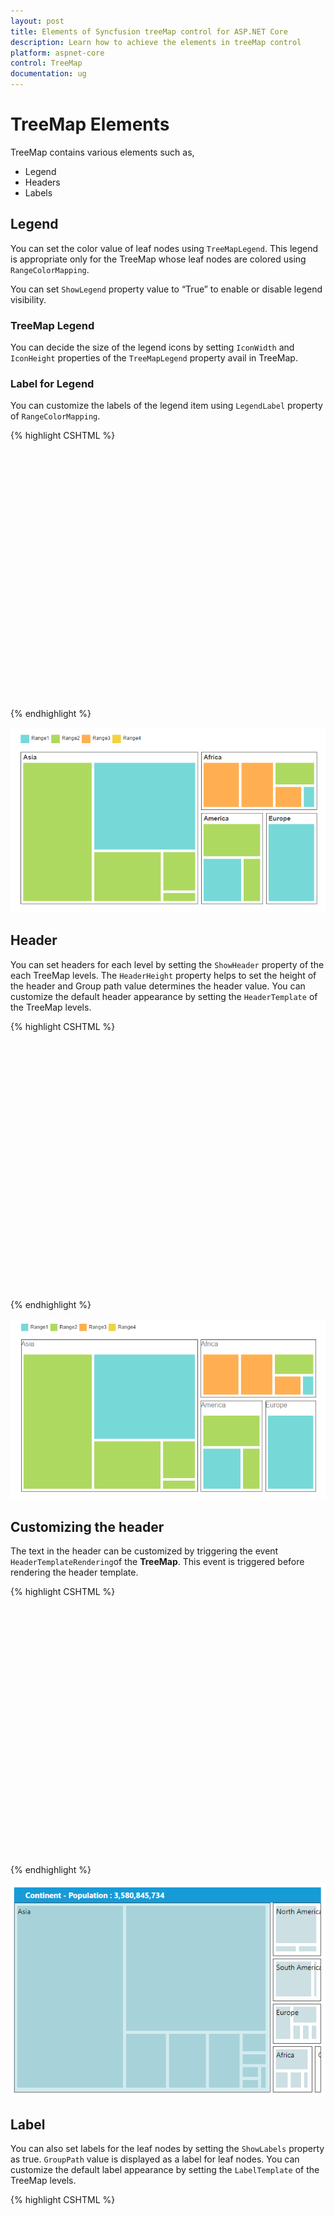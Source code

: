 ```yaml
---
layout: post
title: Elements of Syncfusion treeMap control for ASP.NET Core
description: Learn how to achieve the elements in treeMap control
platform: aspnet-core
control: TreeMap
documentation: ug
---
```


# TreeMap Elements

TreeMap contains various elements such as,

* Legend
* Headers
* Labels

## Legend

You can set the color value of leaf nodes using `TreeMapLegend`. This legend is appropriate only for the TreeMap whose leaf nodes are colored using `RangeColorMapping`.

You can set `ShowLegend` property value to “True” to enable or disable legend visibility.

### TreeMap Legend

You can decide the size of the legend icons by setting `IconWidth` and `IconHeight` properties of the `TreeMapLegend` property avail in TreeMap.

### Label for Legend

You can customize the labels of the legend item using `LegendLabel` property of `RangeColorMapping`. 

{% highlight CSHTML %}

<div style="height:400px;width:700px;">

<ej-tree-map id="treemap" datasource="ViewBag.datasource" weight-value-path="Population" color-value-path="Growth" show-legend="true">
	<e-levels><e-level group-path="Continent" group-gap="5"></e-level></e-levels>
	<e-range-color-mappings>
		<e-range-color-mapping to="1" from="0" color="#77D8D8" legendlabel="Range1"></e-range-color-mapping>
		<e-range-color-mapping to="2" from="0" color="#AED960" legendlabel="Range2"></e-range-color-mapping>
		<e-range-color-mapping to="3" from="0" color="#FFAF51" legendlabel="Range3"></e-range-color-mapping>
		<e-range-color-mapping to="4" from="0" color="#F3D240" legendlabel="Range4"></e-range-color-mapping>
	</e-range-color-mappings>
	<e-legend-settings icon-height="20" icon-width="20"></e-legend-settings>
</ej-tree-map>

</div>

{% endhighlight %}

![](TreeMap-Elements_images/TreeMap-Elements_img1.png)

## Header

You can set headers for each level by setting the `ShowHeader` property of the each TreeMap levels. The `HeaderHeight` property helps to set the height of the header and Group path value determines the header value. You can customize the default header appearance by setting the `HeaderTemplate` of the TreeMap levels.

{% highlight CSHTML %}

<div style="height:400px;width:700px;">
    <ej-tree-map id="treemap" highlight-border-brush="fdaa" datasource="ViewBag.datasource" color-value-path="Growth"
                 weight-value-path="Population" show-legend="true">
        <e-legend-settings icon-width="17" icon-height="17">
        </e-legend-settings>
        <e-levels>
            <e-level group-path="Continent" group-gap="5" header-height="30" header-template="headertemplate"></e-level>
        </e-levels>
        <e-range-color-mappings>
            <e-range-color-mapping from="0" to="1" color="#77D8D8" legendlabel="Range1"></e-range-color-mapping>
            <e-range-color-mapping from="0" to="2" color="#AED960" legendlabel="Range2"></e-range-color-mapping>
            <e-range-color-mapping from="0" to="3" color="#FFAF51" legendlabel="Range3"></e-range-color-mapping>
            <e-range-color-mapping from="0" to="4" color="#F3D240" legendlabel="Range4"></e-range-color-mapping>
        </e-range-color-mappings>
    </ej-tree-map>
</div>

<script id="headertemplate" type="application/jsrender">

    <div>
        <span style="color:gray;font-size:16px;font-weight:normal;">{{:header}}</span><br />
    </div>

</script>   

{% endhighlight %}

![](TreeMap-Elements_images/TreeMap-Elements_img2.png)


## Customizing the header

The text in the header can be customized by triggering the event `HeaderTemplateRendering`of the **TreeMap**. This event is triggered before rendering the header template. 

{% highlight CSHTML %}

<div style="height:400px;width:700px;">
    <ej-tree-map id="treemap" highlight-border-brush="fdaa" datasource="ViewBag.datasource" color-value-path="Growth"
                 weight-value-path="Population" show-legend="true" header-template-rendering="loadtemplate">
        <e-legend-settings icon-width="17" icon-height="17">
        </e-legend-settings>
        <e-levels>
            <e-level group-path="Continent" group-gap="5" header-height="30"></e-level>
        </e-levels>        
    </ej-tree-map>
</div>

<script type="application/jsrender">
   
    function loadtemplate(){
        //...
    }

</script>   

{% endhighlight %}

![](TreeMap-Elements_images/TreeMap-Elements_img4.png)


## Label

You can also set labels for the leaf nodes by setting the `ShowLabels` property as true. `GroupPath` value is displayed as a label for leaf nodes. You can customize the default label appearance by setting the `LabelTemplate` of the TreeMap levels.

{% highlight CSHTML %}

<div style="height:400px;width:700px;">
<ej-tree-map id="treemap" highlight-border-brush="fdaa" datasource="ViewBag.datasource" color-value-path="Growth" weight-value-path="Population" show-legend="true">
	<e-legend-settings icon-width="17" icon-height="17">
	</e-legend-settings>
	<e-levels>
		<e-level group-path="Continent" group-gap="5" header-height="30" header-template="headertemplate"></e-level>
	</e-levels>
	<e-range-color-mappings>
		<e-range-color-mapping from="0" to="1" color="#77D8D8" legendlabel="Range1"></e-range-color-mapping>
		<e-range-color-mapping from="0" to="2" color="#AED960" legendlabel="Range2"></e-range-color-mapping>
		<e-range-color-mapping from="0" to="3" color="#FFAF51" legendlabel="Range3"></e-range-color-mapping>
		<e-range-color-mapping from="0" to="4" color="#F3D240" legendlabel="Range4"></e-range-color-mapping>
	</e-range-color-mappings>
	<e-leaf-item-settings show-labels="true" label-path="Region" label-template="labeltemplate"></e-leaf-item-settings>
</ej-tree-map>
</div>

</div><script id="headertemplate" type="application/jsrender">

    <div>
        <span style="color:gray;font-size:16px;font-weight:normal;">{{:header}}</span><br />
    </div>

</script>
<script id="labeltemplate" type="application/jsrender">

    <div style="background-color: transparent;">
        <span style="color:gray;font-size:large;font-weight:normal;">{{:label}}</span><br />
    </div>
</script>

{% endhighlight %}

![](TreeMap-Elements_images/TreeMap-Elements_img3.png)

## Customizing the Overflow labels

You can handle the label overflow, by specifying any one of the following values to the property `textOverflow`as

**None**       - By specifying textOverflow as “none”, it displays the default label text.
**Hide**       - By specifying textOverflow as “hide”, You can hide the label, when it exceeds the header width.
**Wrap**       - By specifying textOverflow as “wrap”, you can wrap the label text.
**Wrapbyword** - By specifying textOverflow as “wrapbyword”, you can wrap the label text by word.


{% highlight CSHTML %}

<div style="height:400px;width:700px;">
<ej-tree-map id="treemap" highlight-border-brush="fdaa" datasource="ViewBag.datasource" color-value-path="Growth" weight-value-path="Population" show-legend="true">
	<e-legend-settings icon-width="17" icon-height="17">
	</e-legend-settings>
	<e-levels>
		<e-level group-path="Continent" group-gap="5" header-height="30" header-template="headertemplate"></e-level>
	</e-levels>	
	<e-leaf-item-settings show-labels="true" text-over-flow="Wrap"></e-leaf-item-settings>
</ej-tree-map>
</div>

</div><script id="headertemplate" type="application/jsrender">

    <div>
        <span style="color:gray;font-size:16px;font-weight:normal;">{{:header}}</span><br />
    </div>

</script>
<script id="labeltemplate" type="application/jsrender">

    <div style="background-color: transparent;">
        <span style="color:gray;font-size:large;font-weight:normal;">{{:label}}</span><br />
    </div>
</script>

{% endhighlight %}